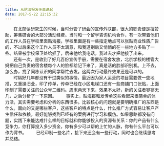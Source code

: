 ```yaml
---
title: 从贴海报发传单说起
date: 2017-5-22 22:15:32
---
```


&nbsp;&nbsp;&nbsp;&nbsp;&nbsp;&nbsp;&nbsp;在北邮读研究生的时候，当时分管了研会的宣传外联部，很大的职责便是拉赞助，筹集研会的大部分活动经费。当时和一个留学咨询机构合作，有一次带着他们的工作人员在学校里面贴海报，学校里面是有一些指定地点可以张贴商业性质广告的，不过后来这个工作人员不太满意，和我道别后又悄悄的在一些地方多贴了一些。结果被学校保卫处给抓了，后来他给我电话，我过去才把他接了出来。
&nbsp;&nbsp;&nbsp;&nbsp;&nbsp;&nbsp;&nbsp;还有一次，是收到了好几百份宣传手册，需要在宿舍发放，北京学校的楼管大妈把自己负责的宿舍楼每个人的脸都给记下来了，真是活的脸部识别机。上不去，怎么办，找了同栋认识的同学帮忙去发。这两次行动最终效果还是可以的。
&nbsp;&nbsp;&nbsp;&nbsp;&nbsp;&nbsp;&nbsp;时隔好几年都没有干过类似的事情。最近因为家人运营的项目需要做一些地推，又重操旧业，印了传单，传单已经在小区电梯口还有一些商铺门口张贴，上面印制了需要关注的公众号二维码。周末两天下来，效果不太好，新的关注者寥寥无几，之后分析了一下原因。
&nbsp;&nbsp;&nbsp;&nbsp;&nbsp;&nbsp;&nbsp;事实上，贴海报和发传单这些看起来很简单的体力活，其实需要考虑和分析的东西很多。比较核心的问题就是要明确推广的东西是什么，面向的又是哪些客户，这些客户的特点是什么，什么推广方式容易让客户产生信任和依赖。最好能够找到已经有的案例进行学习和模仿。如果思路都没有问题，实践下来能达成什么样的目标就和你能够投入的资源有关系：你的产品有什么竞争力，你打算投入多少资金，你有多少可以帮的上忙的人脉，你有什么平台可以作为背书。
&nbsp;&nbsp;&nbsp;&nbsp;&nbsp;&nbsp;&nbsp;已经印制一些名片，接下来还会有一些行动，同时也会继续思考并总结。





